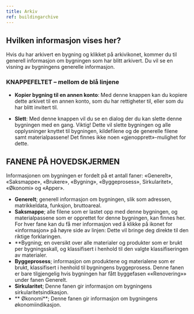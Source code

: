 ```yaml
---
title: Arkiv
ref: buildingarchive
---
```


## Hvilken informasjon vises her?
Hvis du har arkivert en bygning og klikket på arkivikonet, kommer du til generell informasjon om bygningen som har blitt arkivert. Du vil se en visning av bygningens generelle informasjon. 


### KNAPPEFELTET – mellom de blå linjene

- **Kopier bygning til en annen konto**: 
Med denne knappen kan du kopiere dette arkivet til en annen konto, som du har rettigheter til, eller som du har blitt invitert til.

- **Slett**: Med denne knappen vil du se en dialog der du kan slette denne bygningen med en gang. Viktig! Dette vil slette bygningen og alle opplysninger knyttet til bygningen, kildefilene og de generelle filene samt materialpassene! Det finnes ikke noen «gjenopprett»-mulighet for dette.



## FANENE PÅ HOVEDSKJERMEN
Informasjonen om bygningen er fordelt på et antall faner: «Generelt», «Saksmappe», «Brukere», «Bygning», «Byggeprosess», Sirkularitet», «Økonomi» og «Apper».

- **Generelt**; generell informasjon om bygningen, slik som adressen, matrikkeldata, funksjon, bruttoareal.
- **Saksmappe**; alle filene som er lastet opp med denne bygningen, og materialpassene som er opprettet for denne bygningen, kan finnes her. For hver fane kan du få mer informasjon ved å klikke på ikonet for «informasjon» på høyre side av linjen: Dette vil bringe deg direkte til den riktige forklaringen.
- **Bygning; en oversikt over alle materialer og produkter som er brukt per bygningsskall, og klassifisert i henhold til den valgte klassifiseringen av materialer.
- **Byggeprosess**; informasjon om produktene og materialene som er brukt, klassifisert i henhold til bygningens byggeprosess. Denne fanen er bare tilgjengelig hvis bygningen har fått byggefasen ««Renovering»» under fanen Generelt.
- **Sirkularitet**; Denne fanen gir informasjon om bygningens sirkularitetsindikasjon.
- ** Økonomi**; Denne fanen gir informasjon om bygningens økonomiindikasjon.

